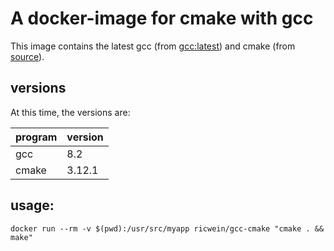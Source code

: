 # A docker-image for cmake with gcc

This image contains the latest gcc (from [gcc:latest](https://hub.docker.com/r/library/gcc/)) and cmake (from [source](https://github.com/Kitware/CMake/tree/release)).

## versions

At this time, the versions are:

| program | version |
|---|---|
| gcc | 8.2 |
| cmake | 3.12.1 |

## usage:

```shell
docker run --rm -v $(pwd):/usr/src/myapp ricwein/gcc-cmake "cmake . && make"
```
